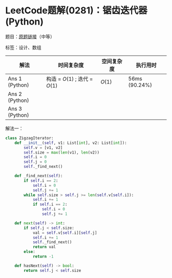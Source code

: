# LeetCode题解(0281)：锯齿迭代器(Python)

题目：[原题链接](https://leetcode-cn.com/problems/zigzag-iterator/)（中等）

标签：设计、数组

| 解法           | 时间复杂度                    | 空间复杂度 | 执行用时      |
| -------------- | ----------------------------- | ---------- | ------------- |
| Ans 1 (Python) | 构造 = $O(1)$ ; 迭代 = $O(1)$ | $O(1)$     | 56ms (90.24%) |
| Ans 2 (Python) |                               |            |               |
| Ans 3 (Python) |                               |            |               |

解法一：

```python
class ZigzagIterator:
    def __init__(self, v1: List[int], v2: List[int]):
        self.v = [v1, v2]
        self.size = max(len(v1), len(v2))
        self.i = 0
        self.j = 0
        self._find_next()

    def _find_next(self):
        if self.i == 2:
            self.i = 0
            self.j += 1
        while self.size > self.j >= len(self.v[self.i]):
            self.i += 1
            if self.i == 2:
                self.i = 0
                self.j += 1

    def next(self) -> int:
        if self.j < self.size:
            val = self.v[self.i][self.j]
            self.i += 1
            self._find_next()
            return val
        else:
            return -1

    def hasNext(self) -> bool:
        return self.j < self.size
```